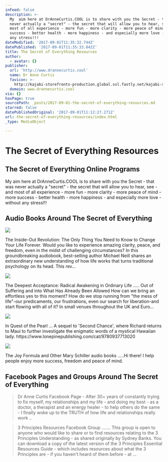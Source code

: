 ```yaml
---
inFeed: false
description: >-
  My  aim here at DrAnneCurtis.COOL is to share with you the Secret - that was
  never actually a "secret" - the secret that will allow you to hear, see - and
  most of all experience - more fun - more clarity - more peace of mind - more
  success - better health - more happiness - and especially more love - without
  any stress!!!
dateModified: '2017-09-01T11:35:32.744Z'
datePublished: '2017-09-01T11:35:33.842Z'
title: The Secret of Everything Resources
author:
  - avatar: {}
publisher:
  url: 'http://www.drannecurtis.cool'
  name: Dr Anne Curtis
  favicon: >-
    http://kajabi-storefronts-production.global.ssl.fastly.net/kajabi-storefronts-production/themes/225191/assets/favicon.png?1502566490767526?v=2
  domain: www.drannecurtis.cool
via: {}
hasPage: true
sourcePath: _posts/2017-09-01-the-secret-of-everything-resources.md
starred: false
datePublishedOriginal: '2017-09-01T11:12:27.271Z'
url: the-secret-of-everything-resources/index.html
_type: MediaObject

---
```

# The Secret of Everything Resources

## The Secret of Everything Online Programs

<article style=""><p>My  aim here at DrAnneCurtis.COOL is to share with you the Secret - that was never actually a "secret" - the secret that will allow you to hear, see - and most of all experience - more fun - more clarity - more peace of mind - more success - better health - more happiness - and especially more love - without any stress!!!</p></article>

## Audio Books Around The Secret of Everything

<article style=""><img src="https://s3-us-west-2.amazonaws.com/the-grid-img/p/b4caf0ae2444170d3525b53a044b51e4ed582d8b.jpg" /><p>The Inside-Out Revolution: The Only Thing You Need to Know to Change Your Life Forever.
  Would you like to experience amazing clarity, peace, and freedom, even in the midst of challenging circumstances? In this groundbreaking audiobook, best-selling author Michael Neill shares an extraordinary new understanding of how life works that turns traditional psychology on its head. This rev...</p></article>

<article style=""><img src="https://s3-us-west-2.amazonaws.com/the-grid-img/p/208677be8b784c6638b1755cd33b7ed827889860.jpg" /><p>The Deepest Acceptance: Radical Awakening in Ordinary Life ..... Out of Suffering and into What Has Already Been Allowed How can we bring an effortless yes to this moment? How do we stop running from "the mess of life"-our predicaments, our frustrations, even our search for liberation-and start flowing with all of it? In small venues throughout the UK and Euro...</p></article>

<article style=""><img src="https://s3-us-west-2.amazonaws.com/the-grid-img/p/44fa8e7394ae8709c5dd47627ec2a8e7f7bf1d6c.php" /><p>In Quest of the Pearl ...  A sequel to 'Second Chance', where Richard returns to Maui to further investigate the enigmatic words of a mystical Hawaiian lady. https://www.lonepinepublishing.com/cat/9780937713020</p></article>

<article style=""><img src="https://s3-us-west-2.amazonaws.com/the-grid-img/p/b48c792f70d89699323e5bf73b01a3475dc3a743.jpg" /><p>The Joy Formula and Other Mary Schiller audio books .....Hi there! I help people enjoy more success, freedom and peace of mind. </p></article>

## Facebook Pages and Groups Around The Secret of Everything

> Dr Anne Curtis Facebook Page - After 30+ years of constantly trying to fix myself, my relationships and my life - and doing my best - as a doctor, a therapist and an energy healer - to help others do the same - I finally woke up to the TRUTH of how life and relationships really work ..

> 3 Principles Resources Facebook Group ....... This group is open to anyone who would like to share or to find resources relating to the 3 Principles Understanding - as shared originally by Sydney Banks. You can download a copy of the latest version of the 3 Principles Essential Resources Guide - which includes resources about what the 3 Principles are - if you haven't heard of them before - at ...